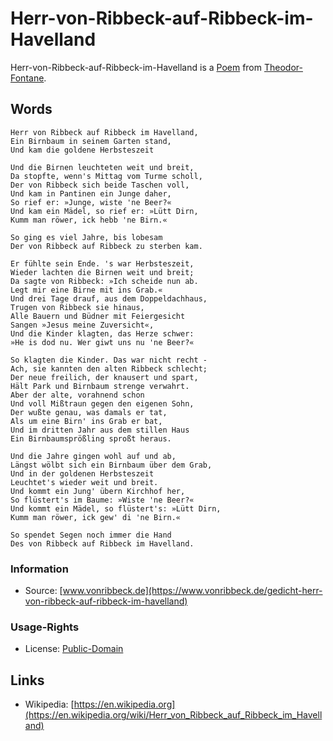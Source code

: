 # Herr-von-Ribbeck-auf-Ribbeck-im-Havelland

Herr-von-Ribbeck-auf-Ribbeck-im-Havelland is a [Poem](60005002.md) from [Theodor-Fontane](70000084.md).

## Words

```poem
Herr von Ribbeck auf Ribbeck im Havelland,
Ein Birnbaum in seinem Garten stand,
Und kam die goldene Herbsteszeit

Und die Birnen leuchteten weit und breit,
Da stopfte, wenn's Mittag vom Turme scholl,
Der von Ribbeck sich beide Taschen voll,
Und kam in Pantinen ein Junge daher,
So rief er: »Junge, wiste 'ne Beer?«
Und kam ein Mädel, so rief er: »Lütt Dirn,
Kumm man röwer, ick hebb 'ne Birn.«

So ging es viel Jahre, bis lobesam
Der von Ribbeck auf Ribbeck zu sterben kam.

Er fühlte sein Ende. 's war Herbsteszeit,
Wieder lachten die Birnen weit und breit;
Da sagte von Ribbeck: »Ich scheide nun ab.
Legt mir eine Birne mit ins Grab.«
Und drei Tage drauf, aus dem Doppeldachhaus,
Trugen von Ribbeck sie hinaus,
Alle Bauern und Büdner mit Feiergesicht
Sangen »Jesus meine Zuversicht«,
Und die Kinder klagten, das Herze schwer:
»He is dod nu. Wer giwt uns nu 'ne Beer?«

So klagten die Kinder. Das war nicht recht -
Ach, sie kannten den alten Ribbeck schlecht;
Der neue freilich, der knausert und spart,
Hält Park und Birnbaum strenge verwahrt.
Aber der alte, vorahnend schon
Und voll Mißtraun gegen den eigenen Sohn,
Der wußte genau, was damals er tat,
Als um eine Birn' ins Grab er bat,
Und im dritten Jahr aus dem stillen Haus
Ein Birnbaumsprößling sproßt heraus.

Und die Jahre gingen wohl auf und ab,
Längst wölbt sich ein Birnbaum über dem Grab,
Und in der goldenen Herbsteszeit
Leuchtet's wieder weit und breit.
Und kommt ein Jung' übern Kirchhof her,
So flüstert's im Baume: »Wiste 'ne Beer?«
Und kommt ein Mädel, so flüstert's: »Lütt Dirn,
Kumm man röwer, ick gew' di 'ne Birn.«

So spendet Segen noch immer die Hand
Des von Ribbeck auf Ribbeck im Havelland.
```

### Information

- Source: [www.vonribbeck.de](https://www.vonribbeck.de/gedicht-herr-von-ribbeck-auf-ribbeck-im-havelland)

### Usage-Rights

- License: [Public-Domain](670017.md)

## Links

- Wikipedia: [https://en.wikipedia.org](https://en.wikipedia.org/wiki/Herr_von_Ribbeck_auf_Ribbeck_im_Havelland)
